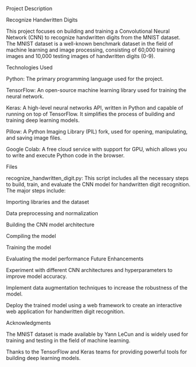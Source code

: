 Project Description

Recognize Handwritten Digits

This project focuses on building and training a Convolutional Neural Network (CNN) to recognize handwritten digits from the MNIST dataset. The MNIST dataset is a well-known benchmark dataset in the field of machine learning and image processing, consisting of 60,000 training images and 10,000 testing images of handwritten digits (0-9).

Technologies Used

Python: The primary programming language used for the project.

TensorFlow: An open-source machine learning library used for training the neural network.

Keras: A high-level neural networks API, written in Python and capable of running on top of TensorFlow. It simplifies the process of building and training deep learning models.

Pillow: A Python Imaging Library (PIL) fork, used for opening, manipulating, and saving image files.

Google Colab: A free cloud service with support for GPU, which allows you to write and execute Python code in the browser.

Files

recognize_handwritten_digit.py: This script includes all the necessary steps to build, train, and evaluate the CNN model for handwritten digit recognition. The major steps include:

Importing libraries and the dataset

Data preprocessing and normalization

Building the CNN model architecture

Compiling the model

Training the model

Evaluating the model performance
Future Enhancements

Experiment with different CNN architectures and hyperparameters to improve model accuracy.

Implement data augmentation techniques to increase the robustness of the model.

Deploy the trained model using a web framework to create an interactive web application for handwritten digit recognition.

Acknowledgments

The MNIST dataset is made available by Yann LeCun and is widely used for training and testing in the field of machine learning.

Thanks to the TensorFlow and Keras teams for providing powerful tools for building deep learning models.
